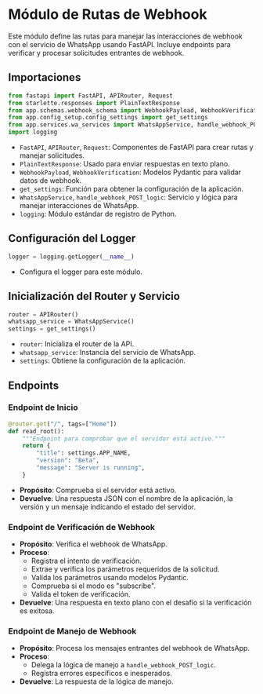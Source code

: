 # Módulo de Rutas de Webhook

Este módulo define las rutas para manejar las interacciones de webhook con el servicio de WhatsApp usando FastAPI. Incluye endpoints para verificar y procesar solicitudes entrantes de webhook.

## Importaciones

```python
from fastapi import FastAPI, APIRouter, Request
from starlette.responses import PlainTextResponse
from app.schemas.webhook_schema import WebhookPayload, WebhookVerification
from app.config_setup.config_settings import get_settings
from app.services.wa_services import WhatsAppService, handle_webhook_POST_logic
import logging
```

- `FastAPI`, `APIRouter`, `Request`: Componentes de FastAPI para crear rutas y manejar solicitudes.
- `PlainTextResponse`: Usado para enviar respuestas en texto plano.
- `WebhookPayload`, `WebhookVerification`: Modelos Pydantic para validar datos de webhook.
- `get_settings`: Función para obtener la configuración de la aplicación.
- `WhatsAppService`, `handle_webhook_POST_logic`: Servicio y lógica para manejar interacciones de WhatsApp.
- `logging`: Módulo estándar de registro de Python.

## Configuración del Logger

```python
logger = logging.getLogger(__name__)
```

- Configura el logger para este módulo.

## Inicialización del Router y Servicio

```python
router = APIRouter()
whatsapp_service = WhatsAppService()
settings = get_settings()
```

- `router`: Inicializa el router de la API.
- `whatsapp_service`: Instancia del servicio de WhatsApp.
- `settings`: Obtiene la configuración de la aplicación.

## Endpoints

### Endpoint de Inicio

```python
@router.get("/", tags=["Home"])
def read_root():
    """Endpoint para comprobar que el servidor está activo."""
    return {
        "title": settings.APP_NAME,
        "version": "Beta",
        "message": "Server is running",
    }
```

- **Propósito**: Comprueba si el servidor está activo.
- **Devuelve**: Una respuesta JSON con el nombre de la aplicación, la versión y un mensaje indicando el estado del servidor.

### Endpoint de Verificación de Webhook
- **Propósito**: Verifica el webhook de WhatsApp.
- **Proceso**:
  - Registra el intento de verificación.
  - Extrae y verifica los parámetros requeridos de la solicitud.
  - Valida los parámetros usando modelos Pydantic.
  - Comprueba si el modo es "subscribe".
  - Valida el token de verificación.
- **Devuelve**: Una respuesta en texto plano con el desafío si la verificación es exitosa.

### Endpoint de Manejo de Webhook
- **Propósito**: Procesa los mensajes entrantes del webhook de WhatsApp.
- **Proceso**:
  - Delega la lógica de manejo a `handle_webhook_POST_logic`.
  - Registra errores específicos e inesperados.
- **Devuelve**: La respuesta de la lógica de manejo.
